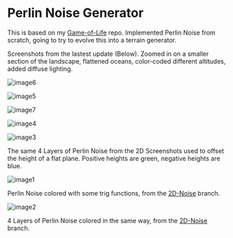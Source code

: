 # Perlin Noise Generator
This is based on my [Game-of-Life](https://pages.github.com/) repo. Implemented Perlin Noise from scratch, going to try to evolve this into a terrain generator.

Screenshots from the lastest update (Below). Zoomed in on a smaller section of the landscape, flattened oceans, color-coded different altitudes, added diffuse lighting.

![image6](https://github.com/gusjengis/Perlin-Noise-Generator/assets/107908374/de1b75db-719f-4873-89f1-951fe72578cf)

![image5](https://github.com/gusjengis/Perlin-Noise-Generator/assets/107908374/a3c21698-9626-4514-9fe3-0e8b096eda17)

![image7](https://github.com/gusjengis/Perlin-Noise-Generator/assets/107908374/7091ea02-8d90-47fe-894c-596fc883e82d)

![image4](https://github.com/gusjengis/Perlin-Noise-Generator/assets/107908374/76bcad69-6913-454c-b68e-c41ed940bff3)

![image3](https://github.com/gusjengis/Perlin-Noise-Generator/assets/107908374/f6934c15-c8a9-451e-95e1-186a1a982e3e)

The same 4 Layers of Perlin Noise from the 2D Screenshots used to offset the height of a flat plane. Positive heights are green, negative heights are blue.

![image1](https://github.com/gusjengis/Perlin-Noise-Generator/assets/107908374/6f30f5c5-1703-4b3d-b273-b0d28ae84466)

Perlin Noise colored with some trig functions, from the [2D-Noise](https://github.com/gusjengis/Perlin-Noise-Generator/tree/2D-Noise) branch.

![image2](https://github.com/gusjengis/Perlin-Noise-Generator/assets/107908374/d8458c36-1068-436f-87ef-3ff94ee60d49)

4 Layers of Perlin Noise colored in the same way, from the [2D-Noise](https://github.com/gusjengis/Perlin-Noise-Generator/tree/2D-Noise) branch.
